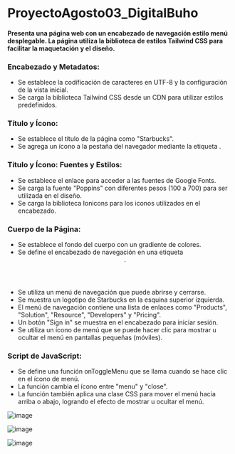 # ProyectoAgosto03_DigitalBuho
#### Presenta una página web con un encabezado de navegación estilo menú desplegable. La página utiliza la biblioteca de estilos Tailwind CSS para facilitar la maquetación y el diseño.

### Encabezado y Metadatos:

- Se establece la codificación de caracteres en UTF-8 y la configuración de la vista inicial.
- Se carga la biblioteca Tailwind CSS desde un CDN para utilizar estilos predefinidos.

### Título y Ícono:

- Se establece el título de la página como "Starbucks".
- Se agrega un ícono a la pestaña del navegador mediante la etiqueta <link>.

### Título y Ícono: Fuentes y Estilos:

- Se establece el enlace para acceder a las fuentes de Google Fonts.
- Se carga la fuente "Poppins" con diferentes pesos (100 a 700) para ser utilizada en el diseño.
- Se carga la biblioteca Ionicons para los iconos utilizados en el encabezado.

### Cuerpo de la Página:

- Se establece el fondo del cuerpo con un gradiente de colores.
- Se define el encabezado de navegación en una etiqueta <header>.
- Se utiliza un menú de navegación que puede abrirse y cerrarse.
- Se muestra un logotipo de Starbucks en la esquina superior izquierda.
- El menú de navegación contiene una lista de enlaces como "Products", "Solution", "Resource", "Developers" y "Pricing".
- Un botón "Sign in" se muestra en el encabezado para iniciar sesión.
- Se utiliza un ícono de menú que se puede hacer clic para mostrar u ocultar el menú en pantallas pequeñas (móviles).

### Script de JavaScript:

- Se define una función onToggleMenu que se llama cuando se hace clic en el ícono de menú.
- La función cambia el ícono entre "menu" y "close".
- La función también aplica una clase CSS para mover el menú hacia arriba o abajo, logrando el efecto de mostrar u ocultar el menú.

  
![image](https://github.com/MaricarmenCatalinaRaymundoRomero/ProyectoAgosto03_DigitalBuho/assets/129924045/da4a7c1d-0e19-4691-ba84-d2e95cf83f9d)

![image](https://github.com/MaricarmenCatalinaRaymundoRomero/ProyectoAgosto03_DigitalBuho/assets/129924045/ab37f2d4-7285-4491-bce8-5cd9d4d03a90)

![image](https://github.com/MaricarmenCatalinaRaymundoRomero/ProyectoAgosto03_DigitalBuho/assets/129924045/c83a9264-c363-43b9-b24e-bf17e2102d1d)
